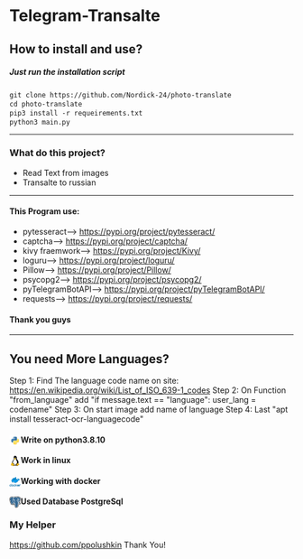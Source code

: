 # Telegram-Transalte

## How to install and use?

##### Just run the installation script

```
git clone https://github.com/Nordick-24/photo-translate
cd photo-translate
pip3 install -r requeirements.txt
python3 main.py
```
---

### What do this project?
- Read Text from images
- Transalte to russian

---

#### This Program use:
- pytesseract--> https://pypi.org/project/pytesseract/
- captcha--> https://pypi.org/project/captcha/
- kivy fraemwork--> https://pypi.org/project/Kivy/
- loguru--> https://pypi.org/project/loguru/
- Pillow--> https://pypi.org/project/Pillow/
- psycopg2--> https://pypi.org/project/psycopg2/
- pyTelegramBotAPI--> https://pypi.org/project/pyTelegramBotAPI/
- requests--> https://pypi.org/project/requests/
#### Thank you guys

---

## You need More Languages?
Step 1: Find The language code name on site:
https://en.wikipedia.org/wiki/List_of_ISO_639-1_codes
Step 2: On Function "from_language" add "if message.text == "language":
user_lang = codename"
Step 3: On start image add name of language
Step 4: Last "apt install tesseract-ocr-languagecode"

#### Write on python3.8.10 <img align="left" alt="Python" width="20px" src="https://raw.githubusercontent.com/github/explore/80688e429a7d4ef2fca1e82350fe8e3517d3494d/topics/python/python.png" />
#### Work in linux <img align="left" alt="Linux" width="20px" src="https://raw.githubusercontent.com/github/explore/80688e429a7d4ef2fca1e82350fe8e3517d3494d/topics/linux/linux.png" />
#### Working with docker <img align="left" alt="Docker" width="20px" src="https://raw.githubusercontent.com/github/explore/80688e429a7d4ef2fca1e82350fe8e3517d3494d/topics/docker/docker.png" />
#### Used Database PostgreSql <img align="left" alt="PostgreSql" width="20px" src="https://raw.githubusercontent.com/github/explore/80688e429a7d4ef2fca1e82350fe8e3517d3494d/topics/postgresql/postgresql.png" />

### My Helper
https://github.com/ppolushkin Thank You!

